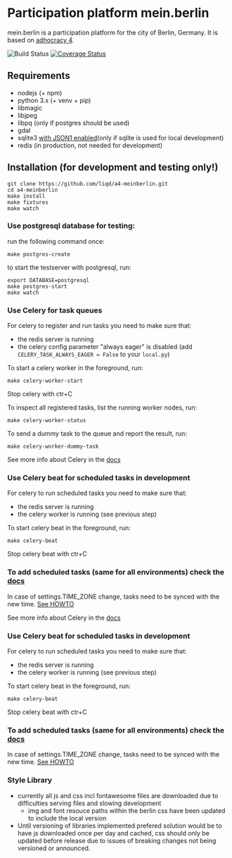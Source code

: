 # Participation platform mein.berlin

mein.berlin is a participation platform for the city of Berlin, Germany. It is
based on [adhocracy 4](https://github.com/liqd/adhocracy4).

![Build Status](https://github.com/liqd/a4-meinberlin/actions/workflows/django.yml/badge.svg)
[![Coverage Status](https://coveralls.io/repos/github/liqd/a4-meinberlin/badge.svg?branch=main)](https://coveralls.io/github/liqd/a4-meinberlin?branch=main)

## Requirements

- nodejs (+ npm)
- python 3.x (+ venv + pip)
- libmagic
- libjpeg
- libpq (only if postgres should be used)
- gdal
- sqlite3 [with JSON1 enabled](https://code.djangoproject.com/wiki/JSON1Extension)(only if sqlite is used for local development)
- redis (in production, not needed for development)

## Installation (for development and testing only!)

    git clone https://github.com/liqd/a4-meinberlin.git
    cd a4-meinberlin
    make install
    make fixtures
    make watch

### Use postgresql database for testing:

run the following command once:

```
make postgres-create
```

to start the testserver with postgresql, run:

```
export DATABASE=postgresql
make postgres-start
make watch
```

### Use Celery for task queues

For celery to register and run tasks you need to make sure that:

- the redis server is running
- the celery config parameter "always eager" is disabled (add `CELERY_TASK_ALWAYS_EAGER = False` to your `local.py`)

To start a celery worker in the foreground, run:

```
make celery-worker-start
```
Stop celery with ctr+C

To inspect all registered tasks, list the running worker nodes, run:

```
make celery-worker-status
```

To send a dummy task to the queue and report the result, run:

```
make celery-worker-dummy-task
```
See more info about Celery in the [docs](./docs/celery.md)

### Use Celery beat for scheduled tasks in development

For celery to run scheduled tasks you need to make sure that:

- the redis server is running
- the celery worker is running (see previous step)

To start celery beat in the foreground, run:

```
make celery-beat
```
Stop celery beat with ctr+C

### To add scheduled tasks (same for all environments) check the [docs](./docs/celerybeat.md)

In case of settings.TIME_ZONE change, tasks need to be synced with the new time. [See HOWTO](https://django-celery-beat.readthedocs.io/en/latest/#important-warning-about-time-zones)

See more info about Celery in the [docs](./docs/celery.md)

### Use Celery beat for scheduled tasks in development

For celery to run scheduled tasks you need to make sure that:

- the redis server is running
- the celery worker is running (see previous step)

To start celery beat in the foreground, run:

```
make celery-beat
```
Stop celery beat with ctr+C

### To add scheduled tasks (same for all environments) check the [docs](./docs/celerybeat.md)

In case of settings.TIME_ZONE change, tasks need to be synced with the new time. [See HOWTO](https://django-celery-beat.readthedocs.io/en/latest/#important-warning-about-time-zones)
### Style Library

*   currently all js and css incl fontawesome files are downloaded due to difficulties serving files and slowing development
    *   img and font resouce paths within the berlin css have been updated to include the local version
*   Until versioning of libraries implemented prefered solution would be to have js downloaded once per day and cached, css should only be updated before release due to issues of breaking changes not being versioned or announced.
